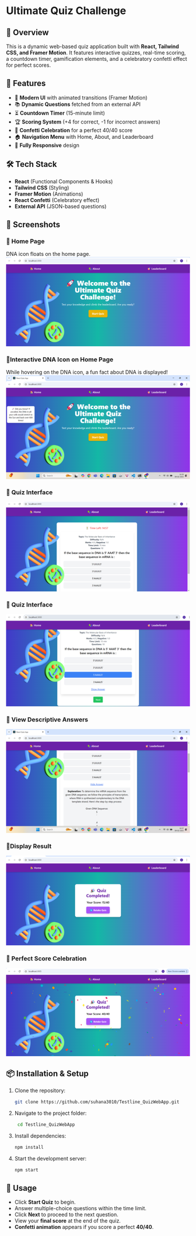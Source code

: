 # Ultimate Quiz Challenge

## 🎯 Overview
This is a dynamic web-based quiz application built with **React, Tailwind CSS, and Framer Motion**. It features interactive quizzes, real-time scoring, a countdown timer, gamification elements, and a celebratory confetti effect for perfect scores.

## 🚀 Features
- 🎨 **Modern UI** with animated transitions (Framer Motion)
- 📚 **Dynamic Questions** fetched from an external API
- ⏳ **Countdown Timer** (15-minute limit)
- 🏆 **Scoring System** (+4 for correct, -1 for incorrect answers)
- 🎉 **Confetti Celebration** for a perfect 40/40 score
- 🏠 **Navigation Menu** with Home, About, and Leaderboard
- 📱 **Fully Responsive** design

## 🛠️ Tech Stack
- **React** (Functional Components & Hooks)
- **Tailwind CSS** (Styling)
- **Framer Motion** (Animations)
- **React Confetti** (Celebratory effect)
- **External API** (JSON-based questions)

## 📸 Screenshots

### 🌟 Home Page
DNA icon floats on the home page.
![Home Page](https://github.com/suhana3010/Testline_QuizWebApp/blob/master/home_UI.png?raw=true) 

### 🌟Interactive DNA Icon on Home Page 
While hovering on the DNA icon, a fun fact about DNA is displayed!
![Home Page](https://github.com/suhana3010/Testline_QuizWebApp/blob/master/onClick_DNA_icon.png?raw=true)

### 📝 Quiz Interface
![Quiz Interface](https://github.com/suhana3010/Testline_QuizWebApp/blob/master/timer_15mins.png?raw=true)

### 📝 Quiz Interface
![Quiz Interface](https://github.com/suhana3010/Testline_QuizWebApp/blob/master/UI_quiz.png?raw=true)

### 📝 View Descriptive Answers 
![Quiz Interface](https://github.com/suhana3010/Testline_QuizWebApp/blob/master/view_descriptive_answer.png?raw=true)


### 🌟Display Result 
![Confetti Celebration](https://github.com/suhana3010/Testline_QuizWebApp/blob/master/result.png?raw=true) 

### 🎊 Perfect Score Celebration
![Confetti Celebration](https://github.com/suhana3010/Testline_QuizWebApp/blob/master/confetti_perfectscore.png?raw=true) 
 


## 📦 Installation & Setup
1. Clone the repository:
   ```sh
   git clone https://github.com/suhana3010/Testline_QuizWebApp.git
   ```
2. Navigate to the project folder:
   ```sh
    cd Testline_QuizWebApp
   ```
3. Install dependencies:
   ```sh
   npm install
   ```
4. Start the development server:
   ```sh
   npm start
   ```

## 📄 Usage
- Click **Start Quiz** to begin.
- Answer multiple-choice questions within the time limit.
- Click **Next** to proceed to the next question.
- View your **final score** at the end of the quiz.
- **Confetti animation** appears if you score a perfect **40/40**.




